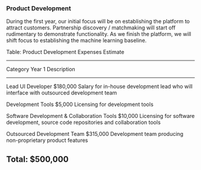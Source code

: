 ### Product Development

During the first year, our initial focus will be on establishing the
platform to attract customers. Partnership discovery / matchmaking will
start off rudimentary to demonstrate functionality. As we finish the
platform, we will shift focus to establishing the machine learning
baseline.

Table: Product Development Expenses Estimate

----------------------------------------------------------------------------------------------------
Category                                          Year 1 Description
-------------------------------------------- ----------- ------------------------------------------
Lead UI Developer                               $180,000 Salary for in-house development lead who
                                                         will interface with outsourced development
                                                         team

Development Tools                                 $5,000 Licensing for development tools

Software Development & Collaboration Tools       $10,000 Licensing for software development,
                                                         source code repositories and collaboration
                                                         tools

Outsourced Development Team                     $315,000 Development team producing non-proprietary
                                                         product features

Total:                                          $500,000
----------------------------------------------------------------------------------------------------
